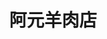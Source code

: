 ---
title: "阿元羊肉店"
description: "阿元羊肉店"
layout: shop
keywords:
  - 美食競賽
  - 台灣美食
  - 美食精選
datePublished: "2025-06-30"
dateModified: "2025-07-05"
city: "台南市"
district: "永康區"
address: "台南市永康區中華路659-3號"
phone: "062334083"
geo: "23.01552562122151, 120.22923816999837"
google_map: "https://maps.app.goo.gl/ZVBtyXhoC6z1xsw66"
footinder: "https://footinder.com.tw/%E5%8F%B0%E5%8D%97%E5%B8%82%E6%B0%B8%E5%BA%B7%E5%8D%80/362183/"
official: "https://www.facebook.com/profile.php?id=100063862546268"
award:
  - name: "500盤"
    year: "2024"
    entries:
      - dishes:
          - "阿元羊肉火鍋"

---
